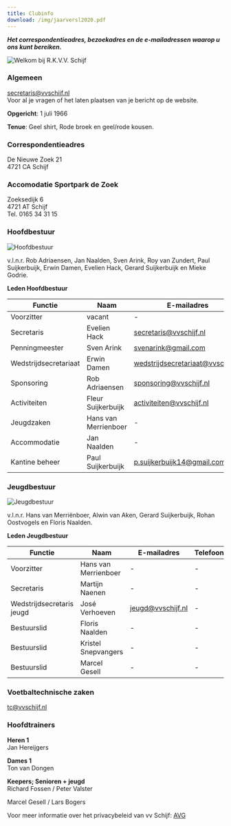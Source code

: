 ```yaml
---
title: Clubinfo
download: /img/jaarversl2020.pdf
---
```

***Het correspondentieadres, bezoekadres en de e-mailadressen waarop u ons kunt bereiken.***

![Welkom bij R.K.V.V. Schijf](/img/img_9508_3.jpg "Welkom bij R.K.V.V. Schijf")

### Algemeen

secretaris@vvschijf.nl\
Voor al je vragen of het laten plaatsen van je bericht op de website.

**Opgericht**: 1 juli 1966

**Tenue**: Geel shirt, Rode broek en geel/rode kousen.

### Correspondentieadres

De Nieuwe Zoek 21\
4721 CA  Schijf

### Accomodatie Sportpark de Zoek

Zoeksedijk 6\
4721 AT  Schijf\
Tel. 0165 34 31 15

### Hoofdbestuur

![Hoofdbestuur](/img/hoofdbestuur_.jpg "Hoofdbestuur")

v.l.n.r. Rob Adriaensen, Jan Naalden, Sven Arink, Roy van Zundert, Paul Suijkerbuijk, Erwin Damen, Evelien Hack, Gerard Suijkerbuijk en Mieke Godrie.

**Leden Hoofdbestuur**

| Functie               | Naam                 | E-mailadres                       | Telefoon                     |
| --------------------- | -------------------- | --------------------------------- | ---------------------------- |
| Voorzitter            | vacant               | \-                                | \-                           |
| Secretaris            | Evelien Hack         | secretaris@vvschijf.nl            | [0623885767](tel:0612010556) |
| Penningmeester        | Sven Arink           | svenarink@gmail.com               | [0622615633](tel:0622615633) |
| Wedstrijdsecretariaat | Erwin Damen          | wedstrijdsecretariaat@vvschijf.nl | \-                           |
| Sponsoring            | Rob Adriaensen       | sponsoring@vvschijf.nl            | [0683968415](tel:0683968415) |
| Activiteiten          | Fleur Suijkerbuijk   | activiteiten@vvschijf.nl          | \-                           |
| Jeugdzaken            | Hans van Merrienboer | \-                                | \-                           |
| Accommodatie          | Jan Naalden          | \-                                | \-                           |
| Kantine beheer        | Paul Suijkerbuijk    | p.suijkerbuijk14@gmail.com        | [0655688931](tel:0655688931) |

### Jeugdbestuur

![Jeugdbestuur](/img/jeugdbestuur_.jpg "Jeugdbestuur")

v.l.n.r. Hans van Merriënboer, Alwin van Aken, Gerard Suijkerbuijk, Rohan Oostvogels en Floris Naalden.

**Leden Jeugdbestuur**

| Functie                   | Naam                 | E-mailadres       | Telefoon |
| ------------------------- | -------------------- | ----------------- | -------- |
| Voorzitter                | Hans van Merrienboer | \-                | \-       |
| Secretaris                | Martijn Naenen       | \-                | \-       |
| Wedstrijdsecretaris jeugd | José Verhoeven       | jeugd@vvschijf.nl | \-       |
| Bestuurslid               | Floris Naalden       | \-                | \-       |
| Bestuurslid               | Kristel Snepvangers  | \-                | \-       |
| Bestuurslid               | Marcel Gesell        | \-                | \-       |

### Voetbaltechnische zaken

tc@vvschijf.nl

### Hoofdtrainers

**Heren 1**\
Jan Hereijgers

**Dames 1**\
Ton van Dongen

**Keepers; Senioren + jeugd**\
Richard Fossen / Peter Valster 

Marcel Gesell / Lars Bogers

Voor meer informatie over het privacybeleid van vv Schijf: [AVG](/avg)